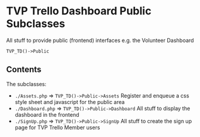 # TVP Trello Dashboard Public Subclasses

All stuff to provide public (frontend) interfaces e.g. the Volunteer Dashboard

`TVP_TD()->Public`

## Contents

The subclasses:
* `./Assets.php` => `TVP_TD()->Public->Assets` Register and enqueue a css style sheet and javascript for the public area
* `./Dashboard.php` => `TVP_TD()->Public->Dashboard` All stuff to display the dashboard in the frontend
* `./SignUp.php` => `TVP_TD()->Public->SignUp` All stuff to create the sign up page for TVP Trello Member users

